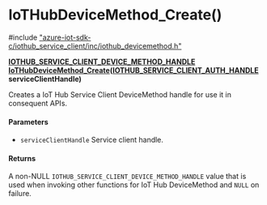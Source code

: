 # IoTHubDeviceMethod_Create()

\#include ["azure-iot-sdk-c/iothub_service_client/inc/iothub_devicemethod.h"](../iot-c-ref-iothub-devicemethod-h.md)  

**[IOTHUB_SERVICE_CLIENT_DEVICE_METHOD_HANDLE](#iothub__devicemethod_8h_1a06b6ee10c1627d4f7463c4204490051a) [IoTHubDeviceMethod_Create](#iothub__devicemethod_8h_1a30d7823cef3cfd35ff3e2da3db9c71bf)([IOTHUB_SERVICE_CLIENT_AUTH_HANDLE](#iothub__service__client__auth_8h_1a47d2f6357931c33108eb9fba95d8730b) serviceClientHandle)**

Creates a IoT Hub Service Client DeviceMethod handle for use it in consequent APIs.

#### Parameters
* `serviceClientHandle` Service client handle.

#### Returns
A non-NULL `IOTHUB_SERVICE_CLIENT_DEVICE_METHOD_HANDLE` value that is used when invoking other functions for IoT Hub DeviceMethod and `NULL` on failure.

